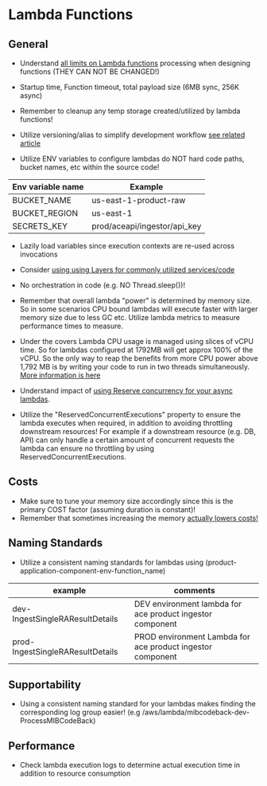 # Lambda Functions

## General
* Understand [all limits on Lambda functions](https://docs.aws.amazon.com/lambda/latest/dg/limits.html) processing when designing functions (THEY CAN NOT BE CHANGED!)
 - Startup time, Function timeout, total payload size (6MB sync, 256K async)

* Remember to cleanup any temp storage created/utilized by lambda functions!

* Utilize versioning/alias to simplify development workflow [see related article](https://docs.aws.amazon.com/lambda/latest/dg/versioning-aliases.html)
* Utilize ENV variables to configure lambdas do NOT hard code paths, bucket names, etc within the source code!

|Env variable name| Example |
| -- | -- |
|BUCKET_NAME	|us-east-1-product-raw|
|BUCKET_REGION|	us-east-1|
|SECRETS_KEY	|prod/aceapi/ingestor/api_key|

* Lazily load variables since execution contexts are re-used across invocations

* Consider [using using Layers for commonly utilized services/code](https://docs.aws.amazon.com/lambda/latest/dg/configuration-layers.html)

* No orchestration in code (e.g. NO Thread.sleep())!

* Remember that overall lambda "power" is determined by memory size. So in some scenarios CPU bound lambdas will execute faster with larger memory size due to less GC etc. Utilize lambda metrics to measure performance times to measure.

* Under the covers Lambda CPU usage is managed using slices of vCPU time. So for lambdas configured at 1792MB will get approx 100% of the vCPU. So the only way to reap the benefits from more CPU power above 1,792 MB is by writing your code to run in two threads simultaneously. [More information is here](https://dev.to/byrro/how-to-optimize-lambda-memory-and-cpu-4dj1)

* Understand impact of [using Reserve concurrency for your async lambdas](https://docs.aws.amazon.com/lambda/latest/dg/scaling.html).

* Utilize the "ReservedConcurrentExecutions" property to ensure the lambda executes when required, in addition to avoiding throttling downstream resources! For example if a downstream resource (e.g. DB, API) can only handle a certain amount of concurrent requests the lambda can ensure no throttling by using ReservedConcurrentExecutions.


## Costs
* Make sure to tune your memory size accordingly since this is the primary COST factor (assuming duration is constant)!
* Remember that sometimes increasing the memory [actually lowers costs!](https://medium.com/hackernoon/lower-your-aws-lambda-bill-by-increasing-memory-size-yep-e591ae499692)


## Naming Standards
* Utilize a consistent naming standards for lambdas using (product-application-component-env-function_name)

|example| comments |
| -- | -- |
|dev-IngestSingleRAResultDetails	|DEV environment lambda for ace product ingestor component|
|prod-IngestSingleRAResultDetails	|PROD environment Lambda for ace product ingestor component|


## Supportability
* Using a consistent naming standard for your lambdas makes finding the corresponding log group easier! (e.g /aws/lambda/mibcodeback-dev-ProcessMIBCodeBack)

## Performance
* Check lambda execution logs to determine actual execution time in addition to resource consumption
